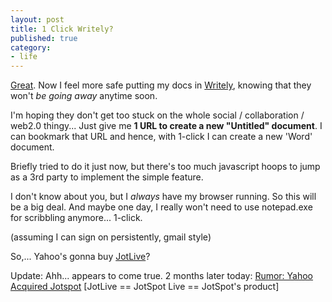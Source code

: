 ```yaml
---
layout: post
title: 1 Click Writely?
published: true
category:
- life
---
```

[Great](http://writely.blogspot.com/2006/03/google-yep-google.html). Now I feel more safe putting my docs in [Writely](http://www.writely.com/), knowing that they won't _be going away_ anytime soon.

I'm hoping they don't get too stuck on the whole social / collaboration / web2.0 thingy... Just give me **1 URL to create a new "Untitled" document**. I can bookmark that URL and hence, with 1-click I can create a new 'Word' document.

Briefly tried to do it just now, but there's too much javascript hoops to jump as a 3rd party to implement the simple feature.

I don't know about you, but I _always_ have my browser running. So this will be a big deal. And maybe one day, I really won't need to use notepad.exe for scribbling anymore... 1-click.  
  
(assuming I can sign on persistently, gmail style)

So,... Yahoo's gonna buy [JotLive](http://www.jotlive.com/)?

Update: Ahh... appears to come true. 2 months later today: [Rumor: Yahoo Acquired Jotspot](http://www.techcrunch.com/2006/05/10/rumor-yahoo-closed-jotspot-acquisition/%20) [JotLive == JotSpot Live == JotSpot's product]

